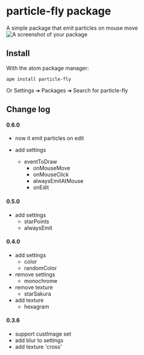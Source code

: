 # particle-fly package

A simple package that emit particles on mouse move
![A screenshot of your package](https://github.com/luania/luania.github.io/blob/master/static/gif/demo.gif?raw=true)

## Install
With the atom package manager:

```
apm install particle-fly
```
Or Settings ➔ Packages ➔ Search for particle-fly

## Change log

#### 0.6.0
- now it emit particles on edit

- add settings
    + eventToDraw
        - onMouseMove
        - onMouseClick
        - alwaysEmitAtMouse
        - onEdit

#### 0.5.0
- add settings
    + starPoints
    + alwaysEmit

#### 0.4.0
- add settings
    + color
    + randomColor
- remove settings
    + monochrome
- remove texture
    + starSakura
- add texture
    + hexagram

#### 0.3.6
- support custImage set
- add blur to settings
- add texture 'cross'
